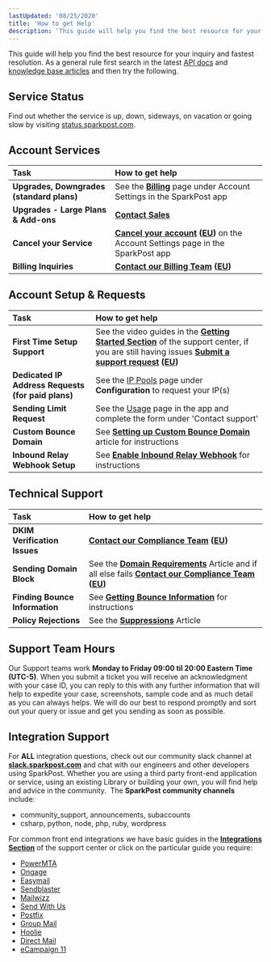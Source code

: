 ```yaml
---
lastUpdated: '08/25/2020'
title: 'How to get Help'
description: 'This guide will help you find the best resource for your inquiry and fastest resolution As a general rule first search in the latest API docs and knowledge base articles and then try the following Service Status Find out whether the service is up down sideways on vacation or going...'
---
```


This guide will help you find the best resource for your inquiry and fastest resolution. As a general rule first search in the latest [API docs](https://developers.sparkpost.com/api/) and [knowledge base articles](https://www.sparkpost.com/docs/) and then try the following.

## Service Status

Find out whether the service is up, down, sideways, on vacation or going slow by visiting [status.sparkpost.com](https://status.sparkpost.com).

## Account Services

| Task | How to get help |
| :-- | :-- |
| **Upgrades, Downgrades (standard plans)** | See the **[Billing](https://app.sparkpost.com/account/billing)** page under Account Settings in the SparkPost app |
| **Upgrades - Large Plans & Add-ons** | **[Contact Sales](mailto:insidesales@sparkpost.com?subject=Account%20Change)** |
| **Cancel your Service** | **[Cancel your account](https://app.sparkpost.com/account/settings) ([EU](https://app.eu.sparkpost.com/account/settings))** on the Account Settings page in the SparkPost app |
| **Billing Inquiries** | **[Contact our Billing Team](https://app.sparkpost.com/dashboard/?supportTicket=true&supportIssue=general_billing) ([EU](https://app.eu.sparkpost.com/dashboard/?supportTicket=true&supportIssue=general_billing))** |

## Account Setup & Requests

| Task | How to get help |
| :-- | :-- |
| **First Time Setup Support** | See the video guides in the **[Getting Started Section](https://www.sparkpost.com/docs/getting-started/)** of the support center, if you are still having issues **[Submit a support request](https://app.sparkpost.com/dashboard/?supportTicket=true&supportIssue=general_issue) ([EU](https://app.eu.sparkpost.com/dashboard/?supportTicket=true&supportIssue=general_issue))** |
| **Dedicated IP Address Requests (for paid plans)** | See the [IP Pools](https://app.sparkpost.com/account/ip-pools) page under **Configuration** to request your IP(s) |
| **Sending Limit Request** | See the [Usage](https://app.sparkpost.com/usage) page in the app and complete the form under 'Contact support' |
| **Custom Bounce Domain** | See **[Setting up Custom Bounce Domain](https://www.sparkpost.com/docs/tech-resources/custom-bounce-domain/)** article for instructions |
| **Inbound Relay Webhook Setup** | See **[Enable Inbound Relay Webhook](https://www.sparkpost.com/docs/tech-resources/enabling-inbound-email/)** for instructions |

## Technical Support

| Task | How to get help |
| :-- | :-- |
| **DKIM Verification Issues** | **[Contact our Compliance Team](https://app.sparkpost.com/dashboard/?supportTicket=true&supportIssue=dns) ([EU](https://app.eu.sparkpost.com/dashboard/?supportTicket=true&supportIssue=dns))** |
| **Sending Domain Block** | See the **[Domain Requirements](https://www.sparkpost.com/docs/getting-started/requirements-for-sending-domains/)** Article and if all else fails **[Contact our Compliance Team](https://app.sparkpost.com/dashboard/?supportTicket=true&supportIssue=sending_domain_block) ([EU](https://app.eu.sparkpost.com/dashboard/?supportTicket=true&supportIssue=sending_domain_block))** |
| **Finding Bounce Information** | See **[Getting Bounce Information](https://www.sparkpost.com/docs/faq/retrieve-bounce-info/)** for instructions |
| **Policy Rejections** | See the **[Suppressions](https://www.sparkpost.com/docs/user-guide/using-suppression-lists/)** Article |

## Support Team Hours

Our Support teams work **Monday to Friday 09:00 til 20:00 Eastern Time (UTC-5)**. When you submit a ticket you will receive an acknowledgment with your case ID, you can reply to this with any further information that will help to expedite your case, screenshots, sample code and as much detail as you can always helps. We will do our best to respond promptly and sort out your query or issue and get you sending as soon as possible.

## Integration Support

For **ALL** integration questions, check out our community slack channel at **[slack.sparkpost.com](https://slack.sparkpost.com/)** and chat with our engineers and other developers using SparkPost. Whether you are using a third party front-end application or service, using an existing Library or building your own, you will find help and advice in the community.  The **SparkPost community channels** include:

- community_support, announcements, subaccounts
- csharp, python, node, php, ruby, wordpress

For common front end integrations we have basic guides in the **[Integrations Section](https://www.sparkpost.com/docs/integrations/)** of the support center or click on the particular guide you require:

- [PowerMTA](https://www.sparkpost.com/docs/integrations/power-mta/)
- [Ongage](https://www.sparkpost.com/docs/integrations/ongage/)
- [Easymail](https://www.sparkpost.com/docs/integrations/easy-mail/)
- [Sendblaster](https://www.sparkpost.com/docs/integrations/send-blaster/)
- [Mailwizz](https://www.sparkpost.com/docs/integrations/mail-wizz/)
- [Send With Us](https://www.sparkpost.com/docs/integrations/send-with-us/)
- [Postfix](https://www.sparkpost.com/docs/integrations/postfix/)
- [Group Mail](https://www.sparkpost.com/docs/integrations/group-mail/)
- [Hoolie](https://www.sparkpost.com/docs/integrations/hoolie/)
- [Direct Mail](https://www.sparkpost.com/docs/integrations/direct-mail/)
- [eCampaign 11](https://www.sparkpost.com/docs/integrations/e-campaign-11/)
